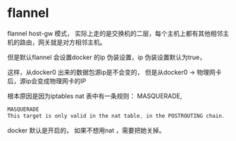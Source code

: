 # flannel



  
flannel host-gw 模式， 实际上走的是交换机的二层，每个主机上都有其他相邻主机的路由，网关就是对方相邻主机。

 但是默认flannel 会设置docker 的ip 伪装设置，ip 伪装设置默认为true，

这样，从docker0 出来的数据包源ip是不会变的， 但是从docker0 -&gt; 物理网卡后，源ip会变成物理网卡的IP

根本原因是因为iptables nat 表中有一条规则： MASQUERADE,    

```go
MASQUERADE   
This target is only valid in the nat table, in the POSTROUTING chain.  It should only be used with dynamically assigned IP (dialup) connections: if you have a static IP address, you should use the SNAT  target.   Mas      querading  is  equivalent  to  specifying a mapping to the IP address of the interface the packet is going out, but also has the effect that connections are forgotten when the interface goes down.  This is the correct      behavior when the next dialup is unlikely to have the same interface address (and hence any established connections are lost anyway). 
```





 docker 默认是开启的， 如果不想用nat ，需要把她关掉。

